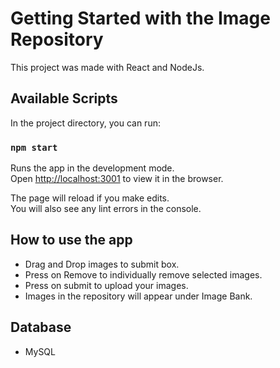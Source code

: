 # Getting Started with the Image Repository

This project was made with React and NodeJs.

## Available Scripts

In the project directory, you can run:

### `npm start`

Runs the app in the development mode.\
Open [http://localhost:3001](http://localhost:3001) to view it in the browser.

The page will reload if you make edits.\
You will also see any lint errors in the console.

## How to use the app

- Drag and Drop images to submit box.
- Press on Remove to individually remove selected images.
- Press on submit to upload your images.
- Images in the repository will appear under Image Bank.

## Database

- MySQL


